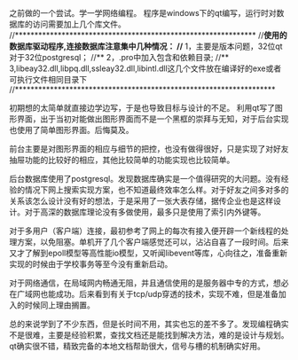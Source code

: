 之前做的一个尝试。学一学网络编程。
程序是windows下的qt编写，运行时对数据库的访问需要加上几个库文件。
//**************************************************************
//**使用的数据库驱动程序,连接数据库注意集中几种情况：
//** 1，主要是版本问题，32位qt对于32位postgresql；
//** 2，.pro中加入包含和依赖目录;
//** 3,libeay32.dll,libpq.dll,ssleay32.dll,libintl.dll这几个文件放在编译好的exe或者可执行文件相同目录下
//*******************************************************************

初期想的太简单就直接边学边写，于是也导致目标与设计的不足。
利用qt写了图形界面，出于当初对能做出图形界面而不是一个黑框的崇拜与无知，对于后台实现也使用了简单图形界面。后悔莫及。

前台主要是对图形界面的相应与细节的把控，也没有做得很好，只是实现了对好友抽屉功能的比较好的相应，其他比较简单的功能实现也比较简单。

后台数据库使用了postgresql。发现数据库确实是一个值得研究的大问题。没有经验的情况下网上搜索实现方案，也不知道最终效率怎么样。对于好友之间多对多的关系该怎么设计没有好的想法，于是采用了一张大表存储，据传企业也是这样设计。对于高深的数据库理论没有多做使用，最多只是使用了索引内外键等。

对于多用户（客户端）连接，最初参考了网上的每次有接入便开辟一个新线程的处理方案，以免阻塞。单机开了几个客户端感觉还可以，沾沾自喜了一段时间。后来又才了解到epoll模型等高性能io模型，又听闻libevent等库，心向往之，准备重新实现的时候由于学校事务等至今没有重新启动。

对于网络通信，在局域网内畅通无阻，并且通信使用的是服务器中专的方式，想必在广域网也能成功。后来看到有关于tcp/udp穿透的技术，实现不难，但是准备加入的时候同上理由搁置。

总的来说学到了不少东西，但是长时间不用，其实也忘的差不多了。发现编程确实不是很难，主要是经验积累，查找文档还是能找到解决方法，难的是设计与规划。qt确实很不错，精致完备的本地文档帮助很大，信号与槽的机制确实好用。
